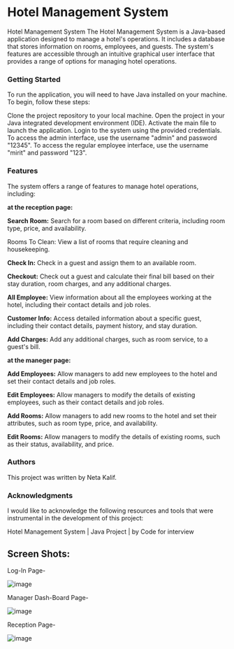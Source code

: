 # Hotel Management System

Hotel Management System
The Hotel Management System is a Java-based application designed to manage a hotel's operations. It includes a database that stores information on rooms, employees, and guests. The system's features are accessible through an intuitive graphical user interface that provides a range of options for managing hotel operations.

### Getting Started
To run the application, you will need to have Java installed on your machine. To begin, follow these steps:

Clone the project repository to your local machine.
Open the project in your Java integrated development environment (IDE).
Activate the main file to launch the application.
Login to the system using the provided credentials.
To access the admin interface, use the username "admin" and password "12345". To access the regular employee interface, use the username "mirit" and password "123".

### Features
The system offers a range of features to manage hotel operations, including:

**at the reception page:**

**Search Room:** Search for a room based on different criteria, including room type, price, and availability.

Rooms To Clean: View a list of rooms that require cleaning and housekeeping.

**Check In:** Check in a guest and assign them to an available room.

**Checkout:** Check out a guest and calculate their final bill based on their stay duration, room charges, and any additional charges.

**All Employee:** View information about all the employees working at the hotel, including their contact details and job roles.

**Customer Info:** Access detailed information about a specific guest, including their contact details, payment history, and stay duration.

**Add Charges:** Add any additional charges, such as room service, to a guest's bill.

**at the maneger page:**

**Add Employees:** Allow managers to add new employees to the hotel and set their contact details and job roles.

**Edit Employees:** Allow managers to modify the details of existing employees, such as their contact details and job roles.

**Add Rooms:** Allow managers to add new rooms to the hotel and set their attributes, such as room type, price, and availability.

**Edit Rooms:** Allow managers to modify the details of existing rooms, such as their status, availability, and price.

### Authors
This project was written by Neta Kalif.

### Acknowledgments
I would like to acknowledge the following resources and tools that were instrumental in the development of this project:

Hotel Management System | Java Project | by Code for interview

## Screen Shots:

Log-In Page-

![image](https://user-images.githubusercontent.com/119502111/231522050-7c0b6639-2bbb-413f-91d3-1c2d6b0823a8.png)

Manager Dash-Board Page-

![image](https://user-images.githubusercontent.com/119502111/231522721-6804d302-4dd9-4cac-93dd-80c9ab9c828e.png)

Reception Page-

![image](https://user-images.githubusercontent.com/119502111/231522826-94cb87a0-e635-44fd-b577-297009a70b4b.png)



